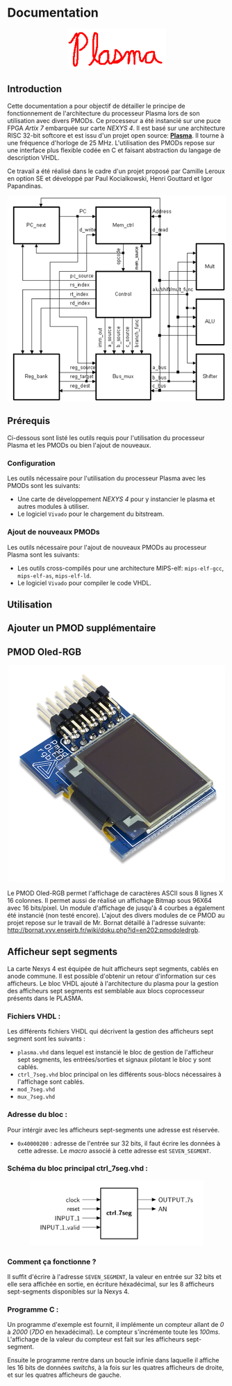# Documentation

<p align="center">
  <img src="SRC/plasma.gif">
</p>

## Introduction
Cette documentation a pour objectif de détailler le principe de fonctionnement de l'architecture du processeur Plasma lors de son utilisation avec divers PMODs. Ce processeur a été instancié sur une puce FPGA *Artix 7* embarquée sur carte *NEXYS 4*. Il est basé sur une architecture RISC 32-bit softcore et est issu d'un projet open source: [**Plasma**](http://opencores.org/project,plasma). Il tourne à une fréquence d'horloge de 25 MHz. L'utilisation des PMODs repose sur une interface plus flexible codée en C et faisant abstraction du langage de description VHDL.

Ce travail a été réalisé dans le cadre d'un projet proposé par Camille Leroux en option SE et développé par Paul Kocialkowski, Henri Gouttard et Igor Papandinas.

<p align="center">
  <img src="SRC/architecture.gif">
</p>

## Prérequis
Ci-dessous sont listé les outils requis pour l'utilisation du processeur Plasma et les PMODs ou bien l'ajout de nouveaux.

### Configuration
Les outils nécessaire pour l'utilisation du processeur Plasma avec les PMODs sont les suivants:
* Une carte de développement *NEXYS 4* pour y instancier le plasma et autres modules à utiliser.
* Le logiciel `Vivado` pour le chargement du bitstream.

### Ajout de nouveaux PMODs
Les outils nécessaire pour l'ajout de nouveaux PMODs au processeur Plasma sont les suivants:
* Les outils cross-compilés pour une architecture MIPS-elf: `mips-elf-gcc`, `mips-elf-as`, `mips-elf-ld`.
* Le logiciel `Vivado` pour compiler le code VHDL.


## Utilisation

## Ajouter un PMOD supplémentaire

## PMOD Oled-RGB

<p align="center">
  <img src="SRC/OLEDrgb.png">
</p>

Le PMOD Oled-RGB permet l'affichage de caractères ASCII sous 8 lignes X 16 colonnes. Il permet aussi de réalisé un affichage Bitmap sous 96X64 avec 16 bits/pixel. Un module d'affichage de jusqu'à 4 courbes a également été instancié (non testé encore).
L'ajout des divers modules de ce PMOD au projet repose sur le travail de Mr. Bornat détaillé à l'adresse suivante: http://bornat.vvv.enseirb.fr/wiki/doku.php?id=en202:pmodoledrgb.

<!-- Auteur : Henri, Version 0.1 -->

## Afficheur sept segments

La carte Nexys 4 est équipée de huit afficheurs sept segments, cablés en anode commune. Il est possible d'obtenir un retour d'information sur ces afficheurs. Le bloc VHDL ajouté à l'architecture du plasma pour la gestion des afficheurs sept segments est semblable aux blocs coprocesseur présents dans le PLASMA.

### Fichiers VHDL :

Les différents fichiers VHDL qui décrivent la gestion des afficheurs sept segment sont les suivants :
- `plasma.vhd` dans lequel est instancié le bloc de gestion de l'afficheur sept segments, les entrées/sorties et signaux pilotant le bloc y sont cablés.
- `ctrl_7seg.vhd` bloc principal on les différents sous-blocs nécessaires à l'affichage sont cablés.
- `mod_7seg.vhd`
- `mux_7seg.vhd`

### Adresse du bloc :

Pour intérgir avec les afficheurs sept-segments une adresse est réservée.
- `0x40000200` : adresse de l'entrée sur 32 bits, il faut écrire les données à cette adresse. Le *macro* associé à cette adresse est `SEVEN_SEGMENT`.


### Schéma du bloc principal **ctrl_7seg.vhd** :

<p align="center">
  <img src="SRC/ctrl_7seg.png" width="400px">
</p>


### Comment ça fonctionne ?

Il suffit d'écrire à l'adresse `SEVEN_SEGMENT`, la valeur en entrée sur 32 bits et elle sera affichée en sortie, en écriture héxadécimal, sur les 8 afficheurs sept-segments disponibles sur la Nexys 4.


### Programme C :

Un programme d'exemple est fournit, il implémente un compteur allant de *0* à *2000* (*7DO* en hexadécimal). Le compteur s'incrémente toute les *100ms*. L'affichage de la valeur du compteur est fait sur les afficheurs sept-segment.

Ensuite le programme rentre dans un boucle infinie dans laquelle il affiche les 16 bits de données *switchs*, à la fois sur les quatres afficheurs de droite, et sur les quatres afficheurs de gauche.
